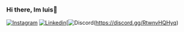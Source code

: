 ### Hi there, Im luis👋

[![Instagram](https://img.shields.io/badge/Instagram-E4405F?style=for-the-badge&logo=instagram&logoColor=white)](https://www.instagram.com/luislipe2/)
[![Linkedin](https://img.shields.io/badge/LinkedIn-0077B5?style=for-the-badge&logo=linkedin&logoColor=white)](https://www.linkedin.com/in/luis-felipe-dos-santos-b57606245/)[![Discord](https://img.shields.io/badge/Discord-7289DA?style=for-the-badge&logo=discord&logoColor=white)(https://discord.gg/RtwnvHQHyq)
